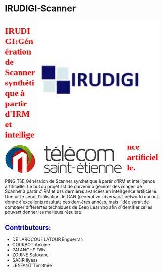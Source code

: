 # IRUDIGI-Scanner
<img align="right" alt="coding" width="400" src="https://github.com/CourbotA/IRUDIGI-Scanner/blob/main/1519866329535.jpg">
<img align="left" alt="coding" width="400" src="https://github.com/CourbotA/IRUDIGI-Scanner/blob/main/logo.svg">



# <span style="color:red; font-family: 'Bebas Neue';">IRUDIGI:Génération de Scanner synthétique à partir d'IRM et intelligence artificielle.</span>

PING TSE Génération de Scanner synthétique à partir d'IRM et intelligence artificielle.
Le but du projet est de parvenir à générer des images de Scanner à partir d'IRM et des dernières avancées en intelligence artificielle. Une piste serait l'utilisation de GAN (generative adversarial network) qui ont donné d'excellents résultats ces dernières années, mais l'idée serait de comparer différentes techniques de Deep Learning afin d’identifier celles pouvant donner les meilleurs résultats

##  <span style="color:blue">Contributeurs:</span>
- DE LAROCQUE LATOUR Enguerran
- COURBOT Antoine
- PALANCHE Félix
- ZOUINE Safouane 
- SABIR Ilyass
- LENFANT Timothée 

